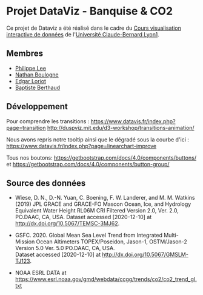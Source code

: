 # Projet DataViz - Banquise & CO2

Ce projet de Dataviz a été réalisé dans le cadre du [Cours visualisation interactive de données](https://lyondataviz.github.io/teaching/lyon1-m2/2020/) de l'[Université Claude-Bernard Lyon1](https://www.univ-lyon1.fr/).


## Membres
* [Philippe Lee](https://github.com/philippe-lee)
* [Nathan Boulogne](https://github.com/nathan294)
* [Edgar Loriot](https://github.com/stikayto)
* [Baptiste Berthaud](https://github.com/bberthaud)


## Développement

Pour comprendre les transitions :
https://www.datavis.fr/index.php?page=transition
http://duspviz.mit.edu/d3-workshop/transitions-animation/

Nous avons repris notre tooltip ainsi que le dégradé sous la courbe d'ici :
https://www.datavis.fr/index.php?page=linearchart-improve

Tous nos boutons:
https://getbootstrap.com/docs/4.0/components/buttons/ et https://getbootstrap.com/docs/4.0/components/button-group/


## Source des données

* Wiese, D. N., D.-N. Yuan, C. Boening, F. W. Landerer, and M. M. Watkins (2019) JPL GRACE and GRACE-FO Mascon Ocean, Ice, and Hydrology Equivalent
  Water Height RL06M CRI Filtered Version 2.0, Ver. 2.0, PO.DAAC, CA, USA. Dataset accessed [2020-12-10] at http://dx.doi.org/10.5067/TEMSC-3MJ62.

* GSFC. 2020. Global Mean Sea Level Trend from Integrated Multi-Mission Ocean Altimeters TOPEX/Poseidon, Jason-1, OSTM/Jason-2 Version 5.0 Ver. 5.0 PO.DAAC, CA, USA.       
  Dataset accessed [2020-12-10] at http://dx.doi.org/10.5067/GMSLM-TJ123.

* NOAA ESRL DATA at https://www.esrl.noaa.gov/gmd/webdata/ccgg/trends/co2/co2_trend_gl.txt
